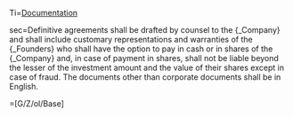 Ti=<a href="https://thegalionproject.com/term-sheet#part-documentation">Documentation</a>


sec=Definitive agreements shall be drafted by counsel to the {_Company} and shall include customary representations and warranties of the {_Founders}  who shall have the option to pay in cash or in shares of the {_Company} and, in case of payment in shares, shall not be liable beyond the lesser of the investment amount and the value of their shares except in case of fraud. The documents other than corporate documents shall be in English.

=[G/Z/ol/Base]

